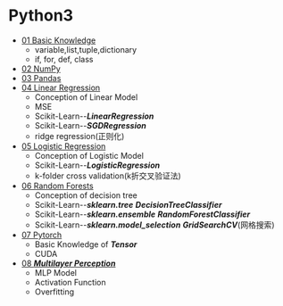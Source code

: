 Python3
==========
* [01 Basic Knowledge](https://github.com/sun-ting-claire/Python-Learning-with-Examples/blob/master/.ipynb/01_Python.ipynb)
    * variable,list,tuple,dictionary  
    * if, for, def, class
* [02 NumPy](https://github.com/sun-ting-claire/Python-Learning-with-Examples/blob/master/.ipynb/02_NumPy.ipynb) 
* [03 Pandas](https://github.com/sun-ting-claire/Python-Learning-with-Examples/blob/master/.ipynb/03_Pandas.ipynb)
* [04 Linear Regression](https://github.com/sun-ting-claire/Python-Learning-with-Examples/blob/master/.ipynb/04_Linear_Regression.ipynb)
    * Conception of Linear Model
    * MSE
    * Scikit-Learn--***LinearRegression***
    * Scikit-Learn--***SGDRegression***
    * ridge regression(正则化)
* [05 Logistic Regression](https://github.com/sun-ting-claire/Python-Learning-with-Examples/blob/master/.ipynb/05_Logistic_Regression.ipynb)
    * Conception of Logistic Model
    * Scikit-Learn--***LogisticRegression***
    * k-folder cross validation(k折交叉验证法)
* [06 Random Forests](https://github.com/sun-ting-claire/Python-Learning-with-Examples/blob/master/.ipynb/06_Random_Forests.ipynb)
   * Conception of decision tree
   * Scikit-Learn--***sklearn.tree*** ***DecisionTreeClassifier***
   * Scikit-Learn--***sklearn.ensemble*** ***RandomForestClassifier***
   * Scikit-Learn--***sklearn.model_selection*** ***GridSearchCV***(网格搜索)
* [07 Pytorch](https://github.com/sun-ting-claire/Python-Learning-with-Examples/blob/master/.ipynb/07_PyTorch.ipynb)
   * Basic Knowledge of ***Tensor***
   * CUDA
* [08 ***Multilayer Perception***](https://github.com/sun-ting-claire/Python-Learning-with-Examples/blob/master/.ipynb/08_Multilayer_Perceptron.ipynb)
   * MLP Model
   * Activation Function
   * Overfitting

